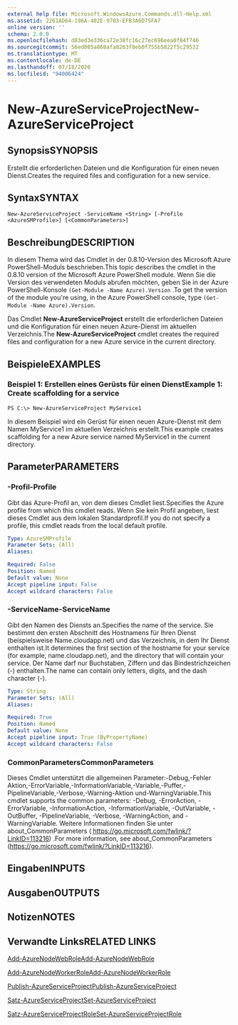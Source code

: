 ```yaml
---
external help file: Microsoft.WindowsAzure.Commands.dll-Help.xml
ms.assetid: 2261AD64-196A-402E-9703-EFB3A6D75FA7
online version: ''
schema: 2.0.0
ms.openlocfilehash: d83ed3e336ca72e38fc16c27ec696eea0f84f746
ms.sourcegitcommit: 56ed085a868afa8263f8eb0f755b5822f5c29532
ms.translationtype: MT
ms.contentlocale: de-DE
ms.lasthandoff: 07/18/2020
ms.locfileid: "94006424"
---
```

# <span data-ttu-id="7e0a1-101">New-AzureServiceProject</span><span class="sxs-lookup"><span data-stu-id="7e0a1-101">New-AzureServiceProject</span></span>

## <span data-ttu-id="7e0a1-102">Synopsis</span><span class="sxs-lookup"><span data-stu-id="7e0a1-102">SYNOPSIS</span></span>
<span data-ttu-id="7e0a1-103">Erstellt die erforderlichen Dateien und die Konfiguration für einen neuen Dienst.</span><span class="sxs-lookup"><span data-stu-id="7e0a1-103">Creates the required files and configuration for a new service.</span></span>

## <span data-ttu-id="7e0a1-104">Syntax</span><span class="sxs-lookup"><span data-stu-id="7e0a1-104">SYNTAX</span></span>

```
New-AzureServiceProject -ServiceName <String> [-Profile <AzureSMProfile>] [<CommonParameters>]
```

## <span data-ttu-id="7e0a1-105">Beschreibung</span><span class="sxs-lookup"><span data-stu-id="7e0a1-105">DESCRIPTION</span></span>
<span data-ttu-id="7e0a1-106">In diesem Thema wird das Cmdlet in der 0.8.10-Version des Microsoft Azure PowerShell-Moduls beschrieben.</span><span class="sxs-lookup"><span data-stu-id="7e0a1-106">This topic describes the cmdlet in the 0.8.10 version of the Microsoft Azure PowerShell module.</span></span>
<span data-ttu-id="7e0a1-107">Wenn Sie die Version des verwendeten Moduls abrufen möchten, geben Sie in der Azure PowerShell-Konsole `(Get-Module -Name Azure).Version` .</span><span class="sxs-lookup"><span data-stu-id="7e0a1-107">To get the version of the module you're using, in the Azure PowerShell console, type `(Get-Module -Name Azure).Version`.</span></span>

<span data-ttu-id="7e0a1-108">Das Cmdlet **New-AzureServiceProject** erstellt die erforderlichen Dateien und die Konfiguration für einen neuen Azure-Dienst im aktuellen Verzeichnis.</span><span class="sxs-lookup"><span data-stu-id="7e0a1-108">The **New-AzureServiceProject** cmdlet creates the required files and configuration for a new Azure service in the current directory.</span></span>

## <span data-ttu-id="7e0a1-109">Beispiele</span><span class="sxs-lookup"><span data-stu-id="7e0a1-109">EXAMPLES</span></span>

### <span data-ttu-id="7e0a1-110">Beispiel 1: Erstellen eines Gerüsts für einen Dienst</span><span class="sxs-lookup"><span data-stu-id="7e0a1-110">Example 1: Create scaffolding for a service</span></span>
```
PS C:\> New-AzureServiceProject MyService1
```

<span data-ttu-id="7e0a1-111">In diesem Beispiel wird ein Gerüst für einen neuen Azure-Dienst mit dem Namen MyService1 im aktuellen Verzeichnis erstellt.</span><span class="sxs-lookup"><span data-stu-id="7e0a1-111">This example creates scaffolding for a new Azure service named MyService1 in the current directory.</span></span>

## <span data-ttu-id="7e0a1-112">Parameter</span><span class="sxs-lookup"><span data-stu-id="7e0a1-112">PARAMETERS</span></span>

### <span data-ttu-id="7e0a1-113">-Profil</span><span class="sxs-lookup"><span data-stu-id="7e0a1-113">-Profile</span></span>
<span data-ttu-id="7e0a1-114">Gibt das Azure-Profil an, von dem dieses Cmdlet liest.</span><span class="sxs-lookup"><span data-stu-id="7e0a1-114">Specifies the Azure profile from which this cmdlet reads.</span></span>
<span data-ttu-id="7e0a1-115">Wenn Sie kein Profil angeben, liest dieses Cmdlet aus dem lokalen Standardprofil.</span><span class="sxs-lookup"><span data-stu-id="7e0a1-115">If you do not specify a profile, this cmdlet reads from the local default profile.</span></span>

```yaml
Type: AzureSMProfile
Parameter Sets: (All)
Aliases: 

Required: False
Position: Named
Default value: None
Accept pipeline input: False
Accept wildcard characters: False
```

### <span data-ttu-id="7e0a1-116">-ServiceName</span><span class="sxs-lookup"><span data-stu-id="7e0a1-116">-ServiceName</span></span>
<span data-ttu-id="7e0a1-117">Gibt den Namen des Diensts an.</span><span class="sxs-lookup"><span data-stu-id="7e0a1-117">Specifies the name of the service.</span></span>
<span data-ttu-id="7e0a1-118">Sie bestimmt den ersten Abschnitt des Hostnamens für Ihren Dienst (beispielsweise Name.cloudapp.net) und das Verzeichnis, in dem Ihr Dienst enthalten ist.</span><span class="sxs-lookup"><span data-stu-id="7e0a1-118">It determines the first section of the hostname for your service (for example, name.cloudapp.net), and the directory that will contain your service.</span></span>
<span data-ttu-id="7e0a1-119">Der Name darf nur Buchstaben, Ziffern und das Bindestrichzeichen (-) enthalten.</span><span class="sxs-lookup"><span data-stu-id="7e0a1-119">The name can contain only letters, digits, and the dash character (-).</span></span>

```yaml
Type: String
Parameter Sets: (All)
Aliases: 

Required: True
Position: Named
Default value: None
Accept pipeline input: True (ByPropertyName)
Accept wildcard characters: False
```

### <span data-ttu-id="7e0a1-120">CommonParameters</span><span class="sxs-lookup"><span data-stu-id="7e0a1-120">CommonParameters</span></span>
<span data-ttu-id="7e0a1-121">Dieses Cmdlet unterstützt die allgemeinen Parameter:-Debug,-Fehler Aktion,-ErrorVariable,-InformationVariable,-Variable,-Puffer,-PipelineVariable,-Verbose,-Warning-Aktion und-WarningVariable.</span><span class="sxs-lookup"><span data-stu-id="7e0a1-121">This cmdlet supports the common parameters: -Debug, -ErrorAction, -ErrorVariable, -InformationAction, -InformationVariable, -OutVariable, -OutBuffer, -PipelineVariable, -Verbose, -WarningAction, and -WarningVariable.</span></span> <span data-ttu-id="7e0a1-122">Weitere Informationen finden Sie unter about_CommonParameters ( https://go.microsoft.com/fwlink/?LinkID=113216) .</span><span class="sxs-lookup"><span data-stu-id="7e0a1-122">For more information, see about_CommonParameters (https://go.microsoft.com/fwlink/?LinkID=113216).</span></span>

## <span data-ttu-id="7e0a1-123">Eingaben</span><span class="sxs-lookup"><span data-stu-id="7e0a1-123">INPUTS</span></span>

## <span data-ttu-id="7e0a1-124">Ausgaben</span><span class="sxs-lookup"><span data-stu-id="7e0a1-124">OUTPUTS</span></span>

## <span data-ttu-id="7e0a1-125">Notizen</span><span class="sxs-lookup"><span data-stu-id="7e0a1-125">NOTES</span></span>

## <span data-ttu-id="7e0a1-126">Verwandte Links</span><span class="sxs-lookup"><span data-stu-id="7e0a1-126">RELATED LINKS</span></span>

[<span data-ttu-id="7e0a1-127">Add-AzureNodeWebRole</span><span class="sxs-lookup"><span data-stu-id="7e0a1-127">Add-AzureNodeWebRole</span></span>](./Add-AzureNodeWebRole.md)

[<span data-ttu-id="7e0a1-128">Add-AzureNodeWorkerRole</span><span class="sxs-lookup"><span data-stu-id="7e0a1-128">Add-AzureNodeWorkerRole</span></span>](./Add-AzureNodeWorkerRole.md)

[<span data-ttu-id="7e0a1-129">Publish-AzureServiceProject</span><span class="sxs-lookup"><span data-stu-id="7e0a1-129">Publish-AzureServiceProject</span></span>](./Publish-AzureServiceProject.md)

[<span data-ttu-id="7e0a1-130">Satz-AzureServiceProject</span><span class="sxs-lookup"><span data-stu-id="7e0a1-130">Set-AzureServiceProject</span></span>](./Set-AzureServiceProject.md)

[<span data-ttu-id="7e0a1-131">Satz-AzureServiceProjectRole</span><span class="sxs-lookup"><span data-stu-id="7e0a1-131">Set-AzureServiceProjectRole</span></span>](./Set-AzureServiceProjectRole.md)


